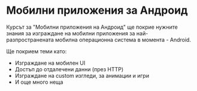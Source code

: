 # Мобилни приложения за Андроид

Курсът за "Мобилни приложения на Андроид" ще покрие нужните знания за изграждане на мобилни приложения за най-разпространената мобилна операционна система в момента - Android.

Ще покрием теми като:

- Изграждане на мобилен UI
- Достъп до отдалечени данни (през HTTP)
- Изграждане на custom изгледи, за анимации и игри
- И още много неща
